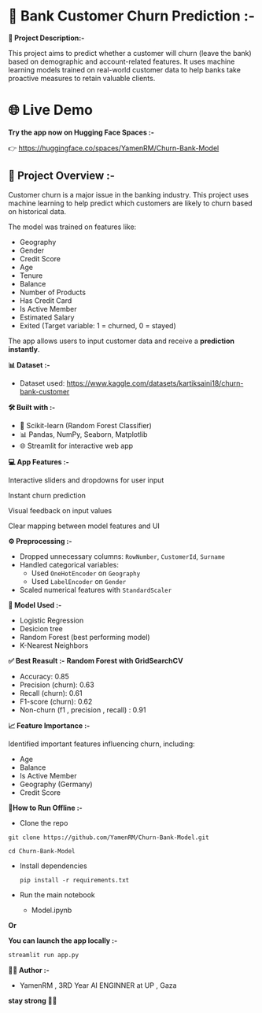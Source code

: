 # 🏦 Bank Customer Churn Prediction :-

**🧠 Project Description:-**

 This project aims to predict whether a customer will churn (leave the bank) based on demographic and account-related features.
 It uses machine learning models trained on real-world customer data to help banks take proactive measures to retain valuable clients.

# 🌐 Live Demo
**Try the app now on Hugging Face Spaces :-**

 👉 https://huggingface.co/spaces/YamenRM/Churn-Bank-Model
 
## 📌 Project Overview :-

Customer churn is a major issue in the banking industry. This project uses machine learning to help predict which customers are likely to churn based on historical data.

The model was trained on features like:
- Geography
- Gender
- Credit Score
- Age
- Tenure
 - Balance
 - Number of Products
 - Has Credit Card
 - Is Active Member
 - Estimated Salary
 - Exited (Target variable: 1 = churned, 0 = stayed)

The app allows users to input customer data and receive a **prediction instantly**.


**📊 Dataset :-**

 - Dataset used: https://www.kaggle.com/datasets/kartiksaini18/churn-bank-customer

**🛠️ Built with :-**
- 🧠 Scikit-learn (Random Forest Classifier)
- 📊 Pandas, NumPy, Seaborn, Matplotlib
- 🌐 Streamlit for interactive web app


**💻 App Features :-**

Interactive sliders and dropdowns for user input

Instant churn prediction

Visual feedback on input values

Clear mapping between model features and UI

**⚙️ Preprocessing :-**
- Dropped unnecessary columns: `RowNumber`, `CustomerId`, `Surname`
- Handled categorical variables:
  - Used `OneHotEncoder` on `Geography`
  - Used `LabelEncoder` on `Gender`
- Scaled numerical features with `StandardScaler`
  
**🧪 Model Used :-** 
 - Logistic Regression
 - Desicion tree
 - Random Forest (best performing model)
 - K-Nearest Neighbors

**✅ Best Reasult :-**
 **Random Forest with GridSearchCV**
  - Accuracy: 0.85
  - Precision (churn): 0.63
  - Recall (churn): 0.61
  - F1-score (churn): 0.62
  - Non-churn (f1 , precision , recall) : 0.91
 
 **📈 Feature Importance :-** 
 
   Identified important features influencing churn, including:
   - Age
   - Balance
   - Is Active Member
   - Geography (Germany)
   - Credit Score

**🚀How to Run Offline :-**
  -  Clone the repo
     
    git clone https://github.com/YamenRM/Churn-Bank-Model.git
  
    cd Churn-Bank-Model

-  Install dependencies
 
       pip install -r requirements.txt

-  Run the main notebook
  
   - Model.ipynb

**Or**

**You can launch the app locally :-**

```bash
streamlit run app.py
```


**👨‍💻 Author :-**

- YamenRM , 3RD Year AI ENGINNER at UP , Gaza
  
**stay strong 💪💪**
